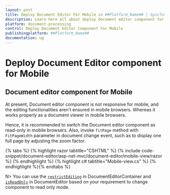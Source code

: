 ```yaml
---
layout: post
title: Deploy Document Editor For Mobile in ##Platform_Name## | Syncfusion
description: Learn here all about deploy document editor component for mobile in Syncfusion ##Platform_Name## Document Editor component of syncfusion and more.
platform: document-processing
control: Deploy Document Editor Component For Mobile
publishingplatform: ##Platform_Name##
documentation: ug
---
```



# Deploy Document Editor component for Mobile

## Document editor component for Mobile

At present, Document editor component is not responsive for mobile, and the editing functionalities aren't ensured in mobile browsers. Whereas it works properly as a document viewer in mobile browsers.

Hence, it is recommended to switch the Document editor component as read-only in mobile browsers. Also, invoke `fitPage` method with `FitPageWidth` parameter in document change event, such as to display one full page by adjusting the zoom factor.


{% tabs %}
{% highlight razor tabtitle="CSHTML" %}
{% include code-snippet/document-editor/asp-net-mvc/document-editor/mobile-view/razor %}
{% endhighlight %}
{% highlight c# tabtitle="Mobile-view.cs" %}
{% endhighlight %}{% endtabs %}



N> You can use the [`restrictEditing`](https://help.syncfusion.com/cr/aspnetcore-js2/Syncfusion.EJ2.DocumentEditor.DocumentEditorContainer.html#Syncfusion_EJ2_DocumentEditor_DocumentEditorContainer_RestrictEditing) in DocumentEditorContainer and [`isReadOnly`](https://help.syncfusion.com/cr/aspnetcore-js2/Syncfusion.EJ2.DocumentEditor.DocumentEditor.html#Syncfusion_EJ2_DocumentEditor_DocumentEditor_IsReadOnly) in DocumentEditor based on your requirement to change component to read only mode.
